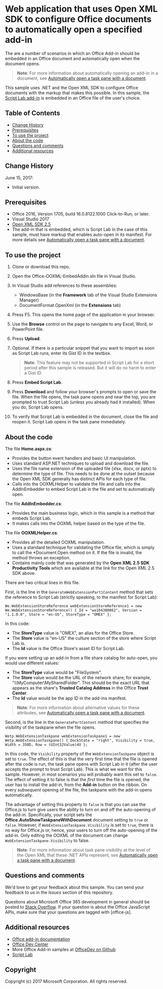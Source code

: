 # Web application that uses Open XML SDK to configure Office documents to automatically open a specified add-in

The are a number of scenarios in which an Office Add-in should be embedded in an Office document and automatically open when the document opens.

> **Note**: For more information about automatically opening an add-in in a document, see [Automatically open a task pane with a document](https://dev.office.com/docs/add-ins/develop/automatically-open-a-task-pane-with-a-document).

This sample uses .NET and the Open XML SDK to configure Office documents with the markup that makes this possible. In this sample, the [Script Lab add-in](https://store.office.com/en-001/app.aspx?assetid=WA104380862&sourcecorrid=d5eb16ba-d44c-41f5-892e-96d383be4393&searchapppos=0&ui=en-US&rs=en-001&ad=US&appredirect=false) is embedded in an Office file of the user's choice.


## Table of Contents
* [Change History](#change-history)
* [Prerequisites](#prerequisites)
* [To use the project](#to-use-the-project)
* [About the code](#about-the-code)
* [Questions and comments](#questions-and-comments)
* [Additional resources](#additional-resources)

## Change History

June 15, 2017:

* Initial version.

## Prerequisites

* Office 2016, Version 1705, build 16.0.8122.1000 Click-to-Run, or later.
* Visual Studio 2017
* [Open XML SDK 2.5](https://www.microsoft.com/en-us/download/details.aspx?id=30425)
* The add-in that is embedded, which is Script Lab in the case of this sample, must have markup that enables auto-open in its manifest. For more details see [Automatically open a task pane with a document](https://dev.office.com/docs/add-ins/develop/automatically-open-a-task-pane-with-a-document).

## To use the project

1. Clone or download this repo.
2. Open the Office-OOXML-EmbedAddin.sln file in Visual Studio.
3. In Visual Studio add references to these assemblies:

    - WindowsBase (in the **Framework** tab of the Visual Studio Extensions Manager)
    - DocumentFormat.OpenXml (in the **Extensions** tab) 
4. Press F5. This opens the home page of the application in your browser.
5. Use the **Browse** control on the page to navigate to any Excel, Word, or PowerPoint file. 
6. Press **Upload**.
7. Optional. If there is a particular snippet that you want to import as soon as Script Lab runs, enter its Gist ID in the textbox.
   > **Note**: This feature may not be supported in Script Lab for a short period after this sample is released. But it will do no harm to enter a Gist ID.

8. Press **Embed Script Lab**.
9. Press **Download** and follow your browser's prompts to open or save the file. When the file opens, the task pane opens and near the top, you are prompted to trust Script Lab (unless you already had it installed). When you do, Script Lab opens. 
10. To verify that Script Lab is embedded in the document, close the file and reopen it. Script Lab opens in the task pane immediately.

## About the code

The file **Home.aspx.cs**:
- Provides the button event handlers and basic UI manipulation.
- Uses standard ASP.NET techniques to upload and download the file.
- Uses the file name extension of the uploaded file (xlsx, docx, or pptx) to determine the type of file. This needs to be done at the outset because the Open XML SDK generally has distinct APIs for each type of file.
- Calls into the OOXMLHelper to validate the file and calls into the AddInEmbedder to embed Script Lab in the file and set to automatically open.

The file **AddInEmbedder.cs**:
- Provides the main business logic, which in this sample is a method that embeds Script Lab.
- It makes calls into the OOXML helper based on the type of the file.

The file **OOXMLHelper.cs**:
- Provides all the detailed OOXML manipulation.
- Uses a standard technique for validating the Office file, which is simply to call the *Document.Open method on it. If the file is invalid, the method throws an exception.
- Contains mainly code that was generated by the **Open XML 2.5 SDK Productivity Tools** which are available at the link for the Open XML 2.5 SDK above.

There are two critical lines in this file.

First, is the line in the `GenerateWebExtensionPart1Content` method that sets the reference to Script Lab (strictly speaking, to the manifest for Script Lab): 
```
We.WebExtensionStoreReference webExtensionStoreReference1 = new We.WebExtensionStoreReference() { Id = "wa104380862", Version = "1.1.0.0", Store = "en-US", StoreType = "OMEX" };
```
In this code: 
- The **StoreType** value is "OMEX", an alias for the Office Store. 
- The **Store** value is "en-US" the culture section of the store where Script Lab is.
- The **Id** value is the Office Store's asset ID for Script Lab.

If you were setting up an add-in from a file share catalog for auto-open, you would use different values:
- The **StoreType** value would be "FileSystem". 
- The **Store** value would be the URL of the network share; for example, "\\\MyComputer\MySharedFolder". This should be the exact URL that appears as the share's **Trusted Catalog Address** in the Office **Trust Center**.
- The **Id** value would be the app ID in the add-ins manifest.

> **Note**: For more information about alternative values for these attributes, see [Automatically open a task pane with a document](https://dev.office.com/docs/add-ins/develop/automatically-open-a-task-pane-with-a-document).

Second, is the line in the `GeneratePartContent` method that specifies the visibility of the taskpane when the file opens. 

```
Wetp.WebExtensionTaskpane webExtensionTaskpane1 = new Wetp.WebExtensionTaskpane() { DockState = "right", Visibility = true, Width = 350D, Row = (UInt32Value)4U };
```

In this code, the `Visibility` property of the `WebExtensionTaskpane` object is set to `true`. The effect of this is that the very first time that the file is opened after the code is run, the task pane opens with Script Lab in it (after the user accepts the prompt to trust Script Lab). This is what we want for this sample. However, in most scenarios you will probably want this set to `false`. The effect of setting it to false is that the *first* time the file is opened, the user has to install the add-in, from the **Add-in** button on the ribbon. On every *subsequent* opening of the file, the taskpane with the add-in opens automatically. 

The advantage of setting this property to `false` is that you can use the Office.js to turn give users the ability to turn on and off the auto-opening of the add-in. Specifically, your script sets the **Office.AutoShowTaskpaneWithDocument** document setting to `true` or `false`. However, if `WebExtensionTaskpane.Visibility` is set to `true`, there is no way for Office.js or, hence, your users to turn off the auto-opening of the add-in. Only editing the OOXML of the document can change `WebExtensionTaskpane.Visibility` to false.

> **Note**: For more information about task pane visibility at the level of the Open XML that these .NET APIs represent, see [Automatically open a task pane with a document](https://dev.office.com/docs/add-ins/develop/automatically-open-a-task-pane-with-a-document).

## Questions and comments

We'd love to get your feedback about this sample. You can send your feedback to us in the *Issues* section of this repository.

Questions about Microsoft Office 365 development in general should be posted to [Stack Overflow](http://stackoverflow.com/questions/tagged/office-js). If your question is about the Office JavaScript APIs, make sure that your questions are tagged with [office-js].

## Additional resources

* [Office add-in documentation](https://msdn.microsoft.com/en-us/library/office/jj220060.aspx)
* [Office Dev Center](http://dev.office.com/)
* More Office Add-in samples at [OfficeDev on Github](https://github.com/officedev)
* [Script Lab](https://aka.ms/scriptlab)

## Copyright
Copyright (c) 2017 Microsoft Corporation. All rights reserved.

